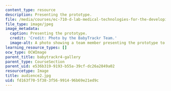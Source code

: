 ```yaml
---
content_type: resource
description: Presenting the prototype.
file: /media/courses/ec-710-d-lab-medical-technologies-for-the-developing-world-spring-2010/fd163f705f383f56991496b69e21ed9c_audience2.jpg
file_type: image/jpeg
image_metadata:
  caption: Presenting the prototype.
  credit: 'Credit: Photo by the BabyTrackr Team.'
  image-alt: A photo showing a team member presenting the prototype to an attendee.
learning_resource_types: []
ocw_type: OCWImage
parent_title: babytrackr4-gallery
parent_type: CourseSection
parent_uid: e536b319-9193-b55a-39cf-dc26a2849a02
resourcetype: Image
title: audience2.jpg
uid: fd163f70-5f38-3f56-9914-96b69e21ed9c
---
```

